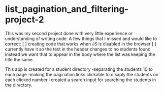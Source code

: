 # list_pagination_and_filtering-project-2

This was my second project done with very little experience or understanding of writing code. A few things that I missed and would like to correct: 
[ ] creating code that works when JS is disabled in the browser
[ ] currently have it so the text in the header changes to no students found instead we want that to appear in the body where the list was keeping the title the same. 

This app is created for a student directory 
-separating the students 10 to each page 
-making the pagination links clickable to disaply the students on each clicked number 
-created a search input for searching the students in the directory. 
